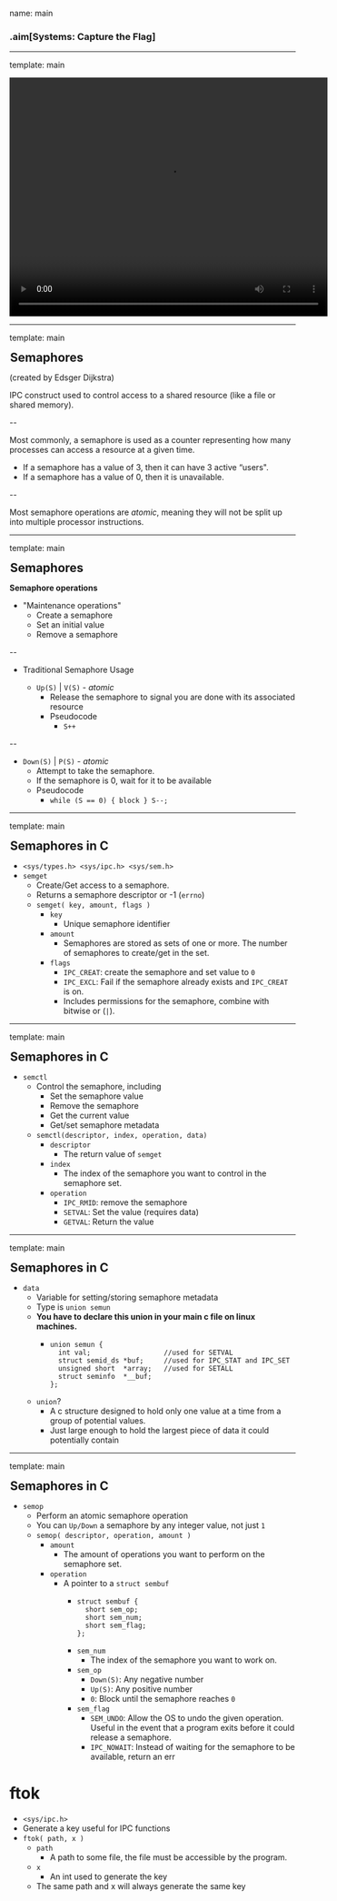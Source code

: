 name: main

### .aim[Systems: Capture the Flag]
<style>
.aim {
font-size: .75em;
border-bottom: 1px solid lightgray;
margin: 1px;
}
.remark-inline-code {
  background-color: lightgray;
  border-radius: 3px;
  padding-left: 2px;
  padding-right: 2px;
}
h4 {
font-size: 1.5em;
margin: 1px;
}
</style>

---
template: main

<div class=" middle center">
<video width="560" height="420" controls>
    <source src="assets/monty_python_semaphore.mp4" type="video/mp4">
</video>
</div>

---
template: main

#### Semaphores

(created by Edsger Dijkstra)

IPC construct used to control access to a shared resource (like a file or shared memory).

--

Most commonly, a semaphore is used as a counter representing how many processes can access a resource at a given time.
- If a semaphore has a value of 3, then it can have 3 active “users".
- If a semaphore has a value of 0, then it is unavailable.

--

Most semaphore operations are _atomic_, meaning they will not be split up into multiple processor instructions.

---
template: main

#### Semaphores

__Semaphore operations__
- "Maintenance operations"
  - Create a semaphore
  - Set an initial value
  - Remove a semaphore

--

- Traditional Semaphore Usage

  - `Up(S)` \| `V(S)` - _atomic_
    - Release the semaphore to signal you are done with its associated resource
    - Pseudocode
      - `S++`

--

  - `Down(S)` \| `P(S)` - _atomic_
    - Attempt to take the semaphore.
    - If the semaphore is 0, wait for it to be available
    - Pseudocode
      - `while (S == 0) { block } S--;`

---
template: main

#### Semaphores in C
- `<sys/types.h> <sys/ipc.h> <sys/sem.h>`
- `semget`
  - Create/Get access to a semaphore.
  - Returns a semaphore descriptor or -1 (`errno`)
  - `semget( key, amount, flags )`
    - `key`
      - Unique semaphore identifier
    - `amount`
      - Semaphores are stored as sets of one or more. The number of semaphores to create/get in the set.
    - `flags`
      - `IPC_CREAT`: create the semaphore and set value to `0`
      - `IPC_EXCL`: Fail if the semaphore already exists and `IPC_CREAT` is on.
      - Includes permissions for the semaphore, combine with bitwise or (`|`).

---
template: main

#### Semaphores in C

- `semctl`
  - Control the semaphore, including
    - Set the semaphore value
    - Remove the semaphore
    - Get the current value
    - Get/set semaphore metadata
  - `semctl(descriptor, index, operation, data)`
    - `descriptor`
      - The return value of `semget`
    - `index`
      - The index of the semaphore you want to control in the semaphore set.
    - `operation`
      - `IPC_RMID`: remove the semaphore
      - `SETVAL`: Set the value (requires data)
      - `GETVAL`: Return the value
---
template: main

#### Semaphores in C
  - `data`
    - Variable for setting/storing semaphore metadata
    - Type is `union semun`
    - __You have to declare this union in your main c file on linux machines.__
      - ```
        union semun {
          int val;                  //used for SETVAL
          struct semid_ds *buf;     //used for IPC_STAT and IPC_SET
          unsigned short  *array;   //used for SETALL
          struct seminfo  *__buf;
        };
        ```
    - `union`?
      - A c structure designed to hold only one value at a time from a group of potential values.
      - Just large enough to hold the largest piece of data it could potentially contain

---
template: main

#### Semaphores in C
- `semop`
  - Perform an atomic semaphore operation
  - You can `Up/Down` a semaphore by any integer value, not just `1`
  - `semop( descriptor, operation, amount )`
    - `amount`
      - The amount of operations you want to perform on the semaphore set.
    - `operation`
      - A pointer to a `struct sembuf`
        - ```
          struct sembuf {
            short sem_op;
            short sem_num;
            short sem_flag;
          };
          ```
        - `sem_num`
          - The index of the semaphore you want to work on.
        - `sem_op`
          - `Down(S)`: Any negative number
          - `Up(S)`: Any positive number
          - `0`: Block until the semaphore reaches `0`
        - `sem_flag`
          - `SEM_UNDO`: Allow the OS to undo the given operation. Useful in the event that a program exits before it could release a semaphore.
          - `IPC_NOWAIT`: Instead of waiting for the semaphore to be available, return an err



# ftok
- `<sys/ipc.h>`
- Generate a key useful for IPC functions
- `ftok( path, x )`
  - `path`
    - A path to some file, the file must be accessible by the program.
  - `x`
    - An int used to generate the key
  - The same path and x will always generate the same key
